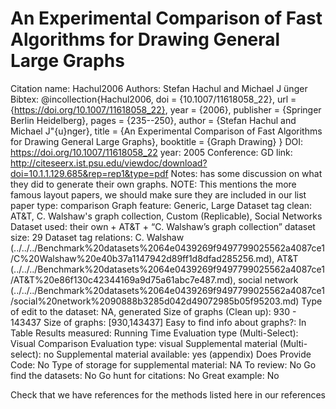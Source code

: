# An Experimental Comparison of Fast Algorithms for Drawing General Large Graphs

Citation name: Hachul2006
Authors: Stefan Hachul and Michael J ̈unger
Bibtex: @incollection{Hachul2006,
doi = {10.1007/11618058_22},
url = {https://doi.org/10.1007/11618058_22},
year = {2006},
publisher = {Springer Berlin Heidelberg},
pages = {235--250},
author = {Stefan Hachul and Michael J\"{u}nger},
title = {An Experimental Comparison of Fast Algorithms for Drawing General Large Graphs},
booktitle = {Graph Drawing}
}
DOI: https://doi.org/10.1007/11618058_22
year: 2005
Conference: GD
link: http://citeseerx.ist.psu.edu/viewdoc/download?doi=10.1.1.129.685&rep=rep1&type=pdf
Notes: has some discussion on what they did to generate their own graphs. NOTE: This mentions the more famous layout papers, we should make sure they are included in our list
paper type: comparison
Graph feature: Generic, Large
Dataset tag clean: AT&T, C. Walshaw's graph collection, Custom (Replicable), Social Networks
Dataset used: their own + AT&T + “C. Walshaw’s graph collection”
dataset size: 29
Dataset tag relations: C. Walshaw (../../../Benchmark%20datasets%2064e0439269f9497799025562a4087ce1/C%20Walshaw%20e40b37a1147942d89ff1d8dfad285256.md), AT&T (../../../Benchmark%20datasets%2064e0439269f9497799025562a4087ce1/AT&T%20e86f130c42344169a9d75a61abc7e487.md), social network (../../../Benchmark%20datasets%2064e0439269f9497799025562a4087ce1/social%20network%2090888b3285d042d49072985b05f95203.md)
Type of edit to the dataset: NA, generated
Size of graphs (Clean up): 930 - 143437
Size of graphs: [930,143437]
Easy to find info about graphs?: In Table
Results measured: Running Time
Evaluation type (Multi-Select): Visual Comparison
Evaluation type: visual
Supplemental material (Multi-select): no
Supplemental material available: yes (appendix)
Does Provide Code: No
Type of storage for supplemental material: NA
To review: No
Go find the datasets: No
Go hunt for citations: No
Great example: No

Check that we have references for the methods listed here in our references